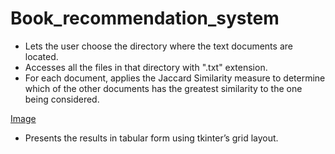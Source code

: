# Book_recommendation_system

* Lets the user choose the directory where the text documents
are located.  
* Accesses all the files in that directory with ".txt" extension.  
* For each document, applies the Jaccard Similarity measure
to determine which of the other documents has the greatest
similarity to the one being considered.  

[Image](https://github.com/GurpreetSingh97/Book_recommendation_system/blob/main/Screen%20Shot%202022-01-03%20at%208.21.03%20PM.png)



* Presents the results in tabular form using tkinter’s grid layout.  
